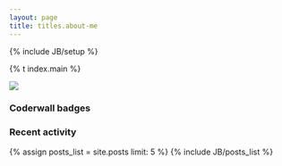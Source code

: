 ```yaml
---
layout: page
title: titles.about-me
---
```

{% include JB/setup %}

<p>{% t index.main %}</p>
<p><img src="http://2.gravatar.com/avatar/5cac784a074b86d771fe768274f6860c?size=300px" class="picture"></p>

### Coderwall badges
<div id="coderwall"></div>

### Recent activity
{% assign posts_list = site.posts limit: 5 %}
{% include JB/posts_list %}